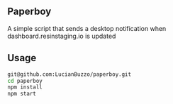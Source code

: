 ## Paperboy
A simple script that sends a desktop notification when dashboard.resinstaging.io is updated

## Usage

```sh
git@github.com:LucianBuzzo/paperboy.git
cd paperboy
npm install
npm start
```
